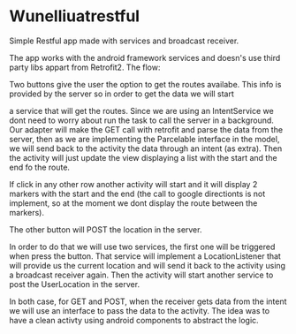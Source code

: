 # Wunelliuatrestful

Simple Restful app made with services and broadcast receiver. 

The app works with the android framework services and doesn's use third party libs appart from Retrofit2. 
The flow:

Two buttons give the user the option to get the routes availabe. This info is provided by the server so in order to get the data we will start

a service that will get the routes. Since we are using an IntentService we dont need to worry about run the task to call the server in a
background. Our adapter will make the GET call with retrofit and parse the data from the server, then as we are implementing 
the Parcelable interface in the model, we will send back to the activity the data through an intent (as extra). Then the activity will 
just update the view displaying a list with the start and the end fo the route. 

If click in any other row  another activity will start and it will display 2 markers with the start and the end (the call to google directionts is not implement, so at the moment we dont display the route between the markers).

The other button will POST the location in the server. 

In order to do that we will use two services, the first one will be triggered when press the button. That service will implement a 
LocationListener that will provide us the current location and will send it back to the activity using a broadcast receiver again. 
Then the activity will start another service to post the UserLocation in the server.

In both case, for GET and POST, when the receiver gets data from the intent we will use an interface to pass the data to the activity. 
The idea was to have a clean activty using android components to abstract the logic.
